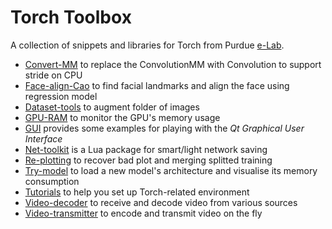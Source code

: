 # Torch Toolbox

A collection of snippets and libraries for Torch from Purdue [e-Lab](http://engineering.purdue.edu/elab/).

 - [Convert-MM](Convert-MM) to replace the ConvolutionMM with Convolution to support stride on CPU
 - [Face-align-Cao](Face-align-Cao) to find facial landmarks and align the face using regression model
 - [Dataset-tools](Dataset-tools) to augment folder of images
 - [GPU-RAM](GPU-RAM) to monitor the GPU's memory usage
 - [GUI](GUI) provides some examples for playing with the *Qt Graphical User Interface*
 - [Net-toolkit](Net-toolkit/README.md) is a Lua package for smart/light network saving
 - [Re-plotting](Re-plotting) to recover bad plot and merging splitted training
 - [Try-model](Try-model) to load a new model's architecture and visualise its memory consumption
 - [Tutorials](Tutorials) to help you set up Torch-related environment
 - [Video-decoder](Video-decoder) to receive and decode video from various sources
 - [Video-transmitter](Video-transmitter) to encode and transmit video on the fly
